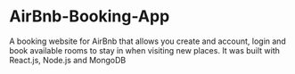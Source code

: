 # AirBnb-Booking-App
A booking website for AirBnb that allows you create and account, login and book available rooms to stay in when visiting new places. It was built with React.js, Node.js and MongoDB
